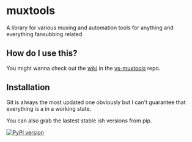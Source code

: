 # muxtools

A library for various muxing and automation tools for anything and everything fansubbing related

## How do I use this?

You might wanna check out the [wiki](https://github.com/Irrational-Encoding-Wizardry/vs-muxtools/wiki) in the [vs-muxtools](https://github.com/Irrational-Encoding-Wizardry/vs-muxtools) repo.

## Installation

Git is always the most updated one obviously but I can't guarantee that everything is a in a working state.

You can also grab the lastest stable ish versions from pip.

[![PyPI version](https://badge.fury.io/py/muxtools.svg)](https://badge.fury.io/py/muxtools)
